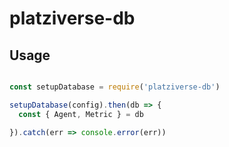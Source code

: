 # platziverse-db

## Usage

``` js

const setupDatabase = require('platziverse-db')

setupDatabase(config).then(db => {
  const { Agent, Metric } = db

}).catch(err => console.error(err))
```